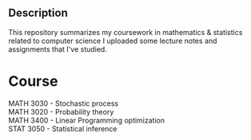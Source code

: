 ## Description
This repository summarizes my coursework in mathematics & statistics related to computer science 
I uploaded some lecture notes and assignments that I've studied.

# Course
MATH 3030 - Stochastic process <br>
MATH 3020 - Probability theory  <br> 
MATH 3400 - Linear Programming optimization  <br>
STAT 3050 - Statistical inference 

